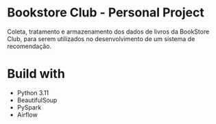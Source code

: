 # Bookstore Club - Personal Project
Coleta, tratamento e armazenamento dos dados de livros da BookStore Club, para serem utilizados no desenvolvimento de um sistema de recomendação.

# Build with
- Python 3.11
- BeautifulSoup
- PySpark
- Airflow